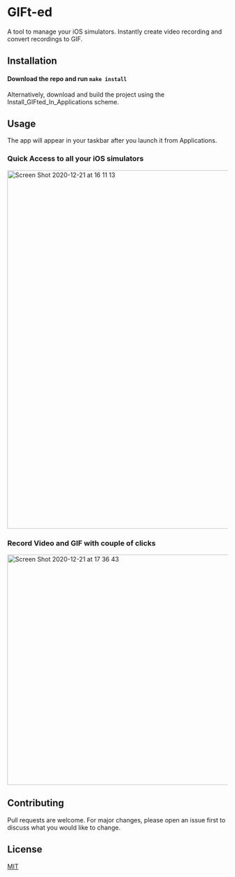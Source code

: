 # GIFt-ed

A tool to manage your iOS simulators. Instantly create video recording and convert recordings to GIF.

## Installation
#### Download the repo and run `make install`

Alternatively, download and build the project using the Install_GIFted_In_Applications scheme.

## Usage

The app will appear in your taskbar after you launch it from Applications.

### Quick Access to all your iOS simulators
<img width="820" alt="Screen Shot 2020-12-21 at 16 11 13" src="https://user-images.githubusercontent.com/7418471/102828515-f21a9480-43b2-11eb-93d9-055b0e179d77.png">

### Record Video and GIF with couple of clicks
<img width="527" alt="Screen Shot 2020-12-21 at 17 36 43" src="https://user-images.githubusercontent.com/7418471/102828614-1e361580-43b3-11eb-9938-86499e82b7e0.png">


## Contributing
Pull requests are welcome. For major changes, please open an issue first to discuss what you would like to change.


## License
[MIT](https://choosealicense.com/licenses/mit/)
